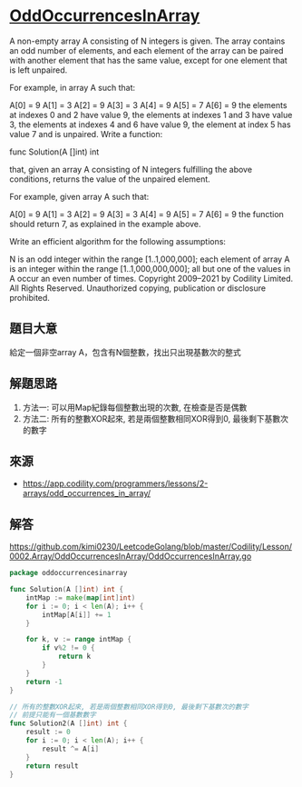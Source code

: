 # [OddOccurrencesInArray](https://app.codility.com/programmers/lessons/2-arrays/odd_occurrences_in_array/)

A non-empty array A consisting of N integers is given. The array contains an odd number of elements, and each element of the array can be paired with another element that has the same value, except for one element that is left unpaired.

For example, in array A such that:

  A[0] = 9  A[1] = 3  A[2] = 9
  A[3] = 3  A[4] = 9  A[5] = 7
  A[6] = 9
the elements at indexes 0 and 2 have value 9,
the elements at indexes 1 and 3 have value 3,
the elements at indexes 4 and 6 have value 9,
the element at index 5 has value 7 and is unpaired.
Write a function:

func Solution(A []int) int

that, given an array A consisting of N integers fulfilling the above conditions, returns the value of the unpaired element.

For example, given array A such that:

  A[0] = 9  A[1] = 3  A[2] = 9
  A[3] = 3  A[4] = 9  A[5] = 7
  A[6] = 9
the function should return 7, as explained in the example above.

Write an efficient algorithm for the following assumptions:

N is an odd integer within the range [1..1,000,000];
each element of array A is an integer within the range [1..1,000,000,000];
all but one of the values in A occur an even number of times.
Copyright 2009–2021 by Codility Limited. All Rights Reserved. Unauthorized copying, publication or disclosure prohibited.

## 題目大意
給定一個非空array A，包含有N個整數，找出只出現基數次的整式

## 解題思路
1. 方法一: 可以用Map紀錄每個整數出現的次數, 在檢查是否是偶數
2. 方法二: 所有的整數XOR起來, 若是兩個整數相同XOR得到0, 最後剩下基數次的數字

## 來源
* https://app.codility.com/programmers/lessons/2-arrays/odd_occurrences_in_array/


## 解答
https://github.com/kimi0230/LeetcodeGolang/blob/master/Codility/Lesson/0002.Array/OddOccurrencesInArray/OddOccurrencesInArray.go


```go
package oddoccurrencesinarray

func Solution(A []int) int {
	intMap := make(map[int]int)
	for i := 0; i < len(A); i++ {
		intMap[A[i]] += 1
	}

	for k, v := range intMap {
		if v%2 != 0 {
			return k
		}
	}
	return -1
}

// 所有的整數XOR起來, 若是兩個整數相同XOR得到0, 最後剩下基數次的數字
// 前提只能有一個基數數字
func Solution2(A []int) int {
	result := 0
	for i := 0; i < len(A); i++ {
		result ^= A[i]
	}
	return result
}
```